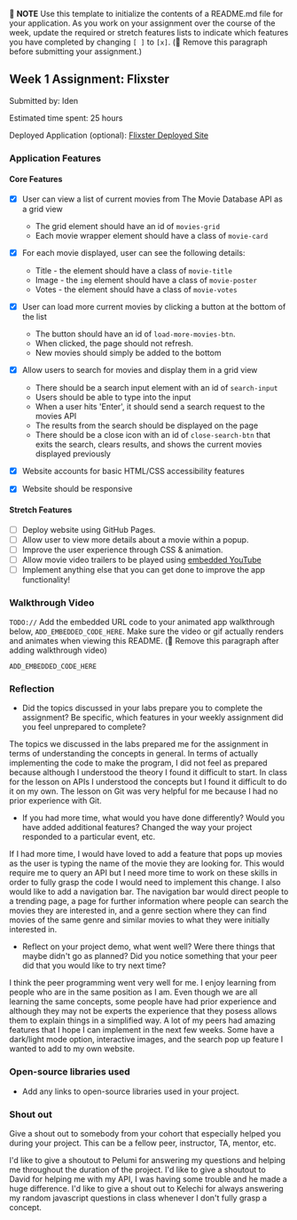 📝 **NOTE** Use this template to initialize the contents of a README.md file for your application. As you work on your assignment over the course of the week, update the required or stretch features lists to indicate which features you have completed by changing `[ ]` to `[x]`. (🚫 Remove this paragraph before submitting your assignment.)

## Week 1 Assignment: Flixster

Submitted by: Iden

Estimated time spent: 25 hours 

Deployed Application (optional): [Flixster Deployed Site](ADD_LINK_HERE)

### Application Features

#### Core Features

- [X] User can view a list of current movies from The Movie Database API as a grid view
  - The grid element should have an id of `movies-grid`
  - Each movie wrapper element should have a class of `movie-card`

- [X] For each movie displayed, user can see the following details:
  - Title - the element should have a class of `movie-title`
  - Image - the `img` element should have a class of `movie-poster`
  - Votes - the element should have a class of `movie-votes`


- [X] User can load more current movies by clicking a button at the bottom of the list
  - The button should have an id of `load-more-movies-btn`.
  - When clicked, the page should not refresh.
  - New movies should simply be added to the bottom



- [X] Allow users to search for movies and display them in a grid view
  - There should be a search input element with an id of `search-input`
  - Users should be able to type into the input
  - When a user hits 'Enter', it should send a search request to the movies API
  - The results from the search should be displayed on the page
  - There should be a close icon with an id of `close-search-btn` that exits the search, clears results, and shows the current movies displayed previously
- [X] Website accounts for basic HTML/CSS accessibility features
- [X] Website should be responsive

#### Stretch Features

- [ ] Deploy website using GitHub Pages.
- [ ] Allow user to view more details about a movie within a popup.
- [ ] Improve the user experience through CSS & animation.
- [ ] Allow movie video trailers to be played using [embedded YouTube](https://support.google.com/youtube/answer/171780?hl=en)
- [ ] Implement anything else that you can get done to improve the app functionality!

### Walkthrough Video

`TODO://` Add the embedded URL code to your animated app walkthrough below, `ADD_EMBEDDED_CODE_HERE`. Make sure the video or gif actually renders and animates when viewing this README. (🚫 Remove this paragraph after adding walkthrough video)

`ADD_EMBEDDED_CODE_HERE`

### Reflection

- Did the topics discussed in your labs prepare you to complete the assignment? Be specific, which features in your weekly assignment did you feel unprepared to complete?

The topics we discussed in the labs prepared me for the assignment in terms of understanding the concepts in general. In terms of actually implementing the code to make the program, I did not feel as prepared because although I understood the theory I found it difficult to start. In class for the lesson on APIs I understood the concepts but I found it difficult to do it on my own. The lesson on Git was very helpful for me because I had no prior experience with Git. 


- If you had more time, what would you have done differently? Would you have added additional features? Changed the way your project responded to a particular event, etc.

If I had more time, I would have loved to add a feature that pops up movies as the user is typing the name of the movie they are looking for. This would require me to query an API but I need more time to work on these skills in order to fully grasp the code I would need to implement this change. I also would like to add a navigation bar. The navigation bar would direct people to a trending page, a page for further information where people can search the movies they are interested in, and a genre section where they can find movies of the same genre and similar movies to what they were initially interested in.
  

- Reflect on your project demo, what went well? Were there things that maybe didn't go as planned? Did you notice something that your peer did that you would like to try next time?

I think the peer programming went very well for me. I enjoy learning from people who are in the same position as I am. Even though we are all learning the same concepts, some people have had prior experience and although they may not be experts the experience that they posess allows them to explain things in a simplified way. A lot of my peers had amazing features that I hope I can implement in the next few weeks. Some have a dark/light mode option, interactive images, and the search pop up feature I wanted to add to my own website.

### Open-source libraries used

- Add any links to open-source libraries used in your project.

### Shout out

Give a shout out to somebody from your cohort that especially helped you during your project. This can be a fellow peer, instructor, TA, mentor, etc.

I'd like to give a shoutout to Pelumi for answering my questions and helping me throughout the duration of the project.
I'd like to give a shoutout to David for helping me with my API, I was having some trouble and he made a huge difference.
I'd like to give a shout out to Kelechi for always answering my random javascript questions in class whenever I don't fully grasp a concept.
